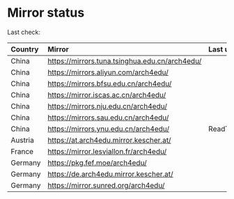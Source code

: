 <script src="./time.js"></script>
# Mirror status
Last check: <script type="text/javascript">localize(1683649368.4260201);</script>

|Country|Mirror|Last update|
|:------|:-----|:----------|
|China|https://mirrors.tuna.tsinghua.edu.cn/arch4edu/|<script type="text/javascript">localize(1683613902);</script>|
|China|https://mirrors.aliyun.com/arch4edu/|<script type="text/javascript">localize(1683570815);</script>|
|China|https://mirrors.bfsu.edu.cn/arch4edu/|<script type="text/javascript">localize(1683613902);</script>|
|China|https://mirror.iscas.ac.cn/arch4edu/|<script type="text/javascript">localize(1683613902);</script>|
|China|https://mirrors.nju.edu.cn/arch4edu/|<script type="text/javascript">localize(1683613902);</script>|
|China|https://mirrors.sau.edu.cn/arch4edu/|<script type="text/javascript">localize(1673850842);</script>|
|China|https://mirrors.ynu.edu.cn/arch4edu/|ReadTimeout|
|Austria|https://at.arch4edu.mirror.kescher.at/|<script type="text/javascript">localize(1683613902);</script>|
|France|https://mirror.lesviallon.fr/arch4edu/|<script type="text/javascript">localize(1683613902);</script>|
|Germany|https://pkg.fef.moe/arch4edu/|<script type="text/javascript">localize(1683613902);</script>|
|Germany|https://de.arch4edu.mirror.kescher.at/|<script type="text/javascript">localize(1683613902);</script>|
|Germany|https://mirror.sunred.org/arch4edu/|<script type="text/javascript">localize(1683613902);</script>|

<script src="./tablefilter/tablefilter.js"></script>
<script src="./table.js"></script>